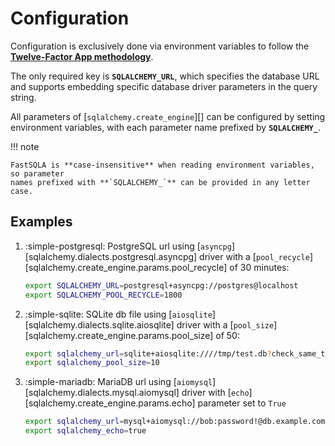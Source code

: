 # Configuration

Configuration is exclusively done via environment variables to follow the
[**Twelve-Factor App methodology**](https://12factor.net/config).

The only required key is **`SQLALCHEMY_URL`**, which specifies the database URL and
supports embedding specific database driver parameters in the query string.

All parameters of [`sqlalchemy.create_engine`][] can be configured by setting environment
variables, with each parameter name prefixed by **`SQLALCHEMY_`**.

!!! note

    FastSQLA is **case-insensitive** when reading environment variables, so parameter
    names prefixed with **`SQLALCHEMY_`** can be provided in any letter case.

## Examples

1.  :simple-postgresql: PostgreSQL url using
    [`asyncpg`][sqlalchemy.dialects.postgresql.asyncpg] driver with a
    [`pool_recycle`][sqlalchemy.create_engine.params.pool_recycle] of 30 minutes:

    ```bash
    export SQLALCHEMY_URL=postgresql+asyncpg://postgres@localhost
    export SQLALCHEMY_POOL_RECYCLE=1800
    ```

2.  :simple-sqlite: SQLite db file using
    [`aiosqlite`][sqlalchemy.dialects.sqlite.aiosqlite] driver with a
    [`pool_size`][sqlalchemy.create_engine.params.pool_size] of 50:

    ```bash
    export sqlalchemy_url=sqlite+aiosqlite:////tmp/test.db?check_same_thread=false
    export sqlalchemy_pool_size=10
    ```

3.  :simple-mariadb: MariaDB url using [`aiomysql`][sqlalchemy.dialects.mysql.aiomysql]
    driver with [`echo`][sqlalchemy.create_engine.params.echo] parameter set to `True`

    ```bash
    export sqlalchemy_url=mysql+aiomysql://bob:password!@db.example.com/app
    export sqlalchemy_echo=true
    ```